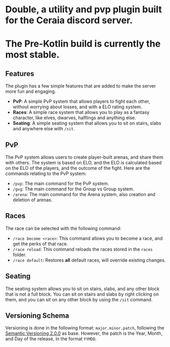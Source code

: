 # Double, a utility and pvp plugin built for the Ceraia discord server.

# The Pre-Kotlin build is currently the most stable.

## Features
The plugin has a few simple features that are added to make the server more fun and engaging.
- **PvP**: A simple PvP system that allows players to fight each other, without worrying about losses, and with a ELO rating system.
- **Races**: A simple race system that allows you to play as a fantasy character, like elves, dwarves, halflings and anything else.
- **Seating**: A simple seating system that allows you to sit on stairs, slabs and anywhere else with `/sit`.

## PvP
The PvP system allows users to create player-built arenas, and share them with others.
The system is based on ELO, and the ELO is calculated based on the ELO of the players, and the outcome of the fight.
Here are the commands relating to the PvP system:
- `/pvp`: The main command for the PvP system.
- `/gvg`: The main command for the Group vs Group system.
- `/arena`: The main command for the Arena system, also creation and deletion of arenas.

## Races
The race can be selected with the following command:
- `/race become <race>`: This command allows you to become a race, and get the perks of that race.
- `/race reload`: This command reloads the races stored in the `races` folder.
- `/race default`: Restores **all** default races, will override existing changes.

## Seating
The seating system allows you to sit on stairs, slabs, and any other block that is not a full block.
You can sit on stairs and slabs by right clicking on them, and you can sit on any other block by using the `/sit` command.

## Versioning Schema
Versioning is done in the following format: `major.minor.patch`, following the [Semantic Versioning 2.0.0](https://semver.org/) as base.
However, the patch is the Year, Month, and Day of the release, in the format `YYMDD`.